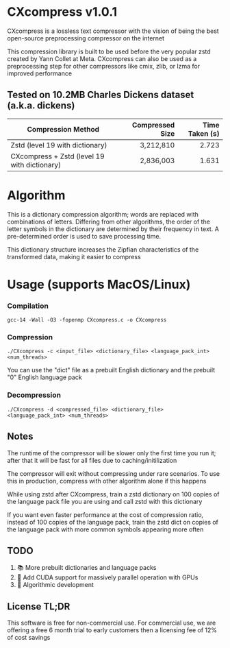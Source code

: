 # CXcompress v1.0.1
CXcompress is a lossless text compressor with the vision of being the best open-source preprocessing compressor on the internet

This compression library is built to be used before the very popular zstd created by Yann Collet at Meta. CXcompress can also be used as a preprocessing step for other compressors like cmix, zlib, or lzma for improved performance

## Tested on 10.2MB Charles Dickens dataset (a.k.a. dickens)
| Compression Method             | Compressed Size | Time Taken (s) |
|-------------------------------|----------------:|---------------:|
| Zstd (level 19 with dictionary)               |        3,212,810 |          2.723 |
| CXcompress + Zstd (level 19 with dictionary)  |        2,836,003 |          1.631 |

# Algorithm
This is a dictionary compression algorithm; words are replaced with combinations of letters. Differing from other algorithms, the order of the letter symbols in the dictionary are determined by their frequency in text. A pre-determined order is used to save processing time.

This dictionary structure increases the Zipfian characteristics of the transformed data, making it easier to compress

# Usage (supports MacOS/Linux)
### Compilation
```
gcc-14 -Wall -O3 -fopenmp CXcompress.c -o CXcompress
```

### Compression
```
./CXcompress -c <input_file> <dictionary_file> <language_pack_int> <num_threads>
```
You can use the "dict" file as a prebuilt English dictionary and the prebuilt "0" English language pack

### Decompression
```
./CXcompress -d <compressed_file> <dictionary_file> <language_pack_int> <num_threads>
```

## Notes
The runtime of the compressor will be slower only the first time you run it; after that it will be fast for all files due to caching/initilization

The compressor will exit without compressing under rare scenarios. To use this in production, compress with other algorithm alone if this happens

While using zstd after CXcompress, train a zstd dictionary on 100 copies of the language pack file you are using and call zstd with this dictionary

If you want even faster performance at the cost of compression ratio, instead of 100 copies of the language pack, train the zstd dict on copies of the language pack with more common symbols appearing more often

## TODO
1. 📚 More prebuilt dictionaries and language packs
2. 🚀 Add CUDA support for massively parallel operation with GPUs
3. 🔨 Algorithmic development

## License TL;DR
This software is free for non-commercial use. For commercial use, we are offering a free 6 month trial to early customers then a licensing fee of 12% of cost savings
